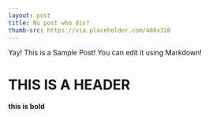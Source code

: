 ```yaml
---
layout: post
title: Nü post who dis?
thumb-src: https://via.placeholder.com/480x320
---
```


Yay! This is a Sample Post! You can edit it using Markdown!

# THIS IS A HEADER

**this is bold**